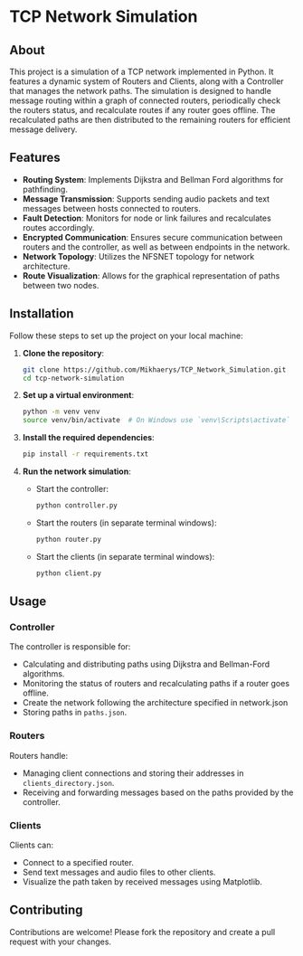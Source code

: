 # TCP Network Simulation

## About
This project is a simulation of a TCP network implemented in Python. It features a dynamic system of Routers and Clients, along with a Controller that manages the network paths. The simulation is designed to handle message routing within a graph of connected routers, periodically check the routers status, and recalculate routes if any router goes offline. The recalculated paths are then distributed to the remaining routers for efficient message delivery.

## Features
- **Routing System**: Implements Dijkstra and Bellman Ford algorithms for pathfinding.
- **Message Transmission**: Supports sending audio packets and text messages between hosts connected to routers.
- **Fault Detection**: Monitors for node or link failures and recalculates routes accordingly.
- **Encrypted Communication**: Ensures secure communication between routers and the controller, as well as between endpoints in the network.
- **Network Topology**: Utilizes the NFSNET topology for network architecture.
- **Route Visualization**: Allows for the graphical representation of paths between two nodes.

## Installation

Follow these steps to set up the project on your local machine:

1. **Clone the repository**:
   ```sh
   git clone https://github.com/Mikhaerys/TCP_Network_Simulation.git
   cd tcp-network-simulation
   ```

2. **Set up a virtual environment**:
   ```sh
   python -m venv venv
   source venv/bin/activate  # On Windows use `venv\Scripts\activate`
   ```

3. **Install the required dependencies**:
   ```sh
   pip install -r requirements.txt
   ```

4. **Run the network simulation**:
   - Start the controller:
     ```sh
     python controller.py
     ```
   - Start the routers (in separate terminal windows):
     ```sh
     python router.py
     ```
   - Start the clients (in separate terminal windows):
     ```sh
     python client.py
     ```

## Usage

### Controller

The controller is responsible for:
- Calculating and distributing paths using Dijkstra and Bellman-Ford algorithms.
- Monitoring the status of routers and recalculating paths if a router goes offline.
- Create the network following the architecture specified in network.json
- Storing paths in `paths.json`.

### Routers

Routers handle:
- Managing client connections and storing their addresses in `clients_directory.json`.
- Receiving and forwarding messages based on the paths provided by the controller.

### Clients

Clients can:
- Connect to a specified router.
- Send text messages and audio files to other clients.
- Visualize the path taken by received messages using Matplotlib.

## Contributing

Contributions are welcome! Please fork the repository and create a pull request with your changes.
